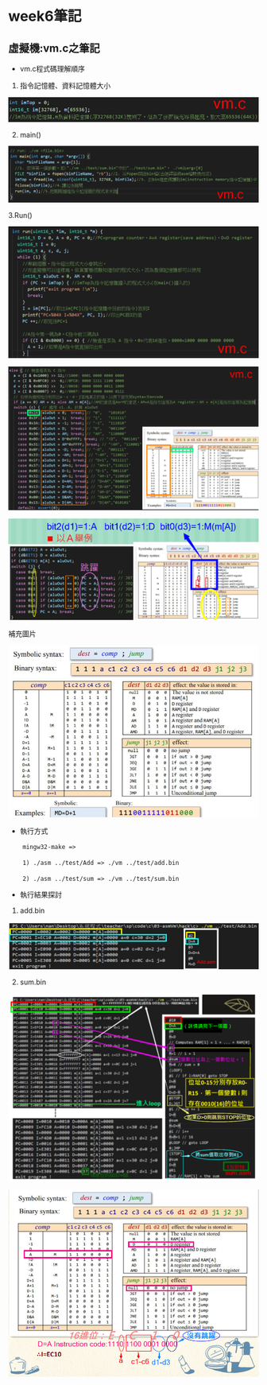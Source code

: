 # week6筆記

## 虛擬機:vm.c之筆記

* vm.c程式碼理解順序

1. 指令記憶體、資料記憶體大小

![](https://github.com/ayd0122344/sp108b/blob/master/week6/Image/vmM.png)

2. main()

![](https://github.com/ayd0122344/sp108b/blob/master/week6/Image/vmMain.png)

3.Run()

![](https://github.com/ayd0122344/sp108b/blob/master/week6/Image/vmRun1.png)

![](https://github.com/ayd0122344/sp108b/blob/master/week6/Image/vmRun2.png)

![](https://github.com/ayd0122344/sp108b/blob/master/week6/Image/vmRun3.png)

補充圖片

![](https://github.com/ayd0122344/sp108b/blob/master/week6/Image/syntax.jpg)

* 執行方式

```
    mingw32-make => 

    1) ./asm ../test/Add => ./vm ../test/add.bin

    2) ./asm ../test/sum => ./vm ../test/sum.bin
```

* 執行結果探討

1. add.bin

![](https://github.com/ayd0122344/sp108b/blob/master/week6/Image/addResult.png)

2. sum.bin

![](https://github.com/ayd0122344/sp108b/blob/master/week6/Image/sumResult.png)

![](https://github.com/ayd0122344/sp108b/blob/master/week6/Image/sumResult2.png)

